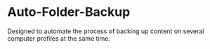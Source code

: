 # Auto-Folder-Backup
Designed to automate the process of backing up content on several computer profiles at the same time.
